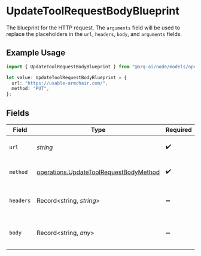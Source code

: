 # UpdateToolRequestBodyBlueprint

The blueprint for the HTTP request. The `arguments` field will be used to replace the placeholders in the `url`, `headers`, `body`, and `arguments` fields.

## Example Usage

```typescript
import { UpdateToolRequestBodyBlueprint } from "@orq-ai/node/models/operations";

let value: UpdateToolRequestBodyBlueprint = {
  url: "https://usable-armchair.com/",
  method: "PUT",
};
```

## Fields

| Field                                                                                            | Type                                                                                             | Required                                                                                         | Description                                                                                      |
| ------------------------------------------------------------------------------------------------ | ------------------------------------------------------------------------------------------------ | ------------------------------------------------------------------------------------------------ | ------------------------------------------------------------------------------------------------ |
| `url`                                                                                            | *string*                                                                                         | :heavy_check_mark:                                                                               | The URL to send the request to.                                                                  |
| `method`                                                                                         | [operations.UpdateToolRequestBodyMethod](../../models/operations/updatetoolrequestbodymethod.md) | :heavy_check_mark:                                                                               | The HTTP method to use.                                                                          |
| `headers`                                                                                        | Record<string, *string*>                                                                         | :heavy_minus_sign:                                                                               | The headers to send with the request.                                                            |
| `body`                                                                                           | Record<string, *any*>                                                                            | :heavy_minus_sign:                                                                               | The body to send with the request.                                                               |